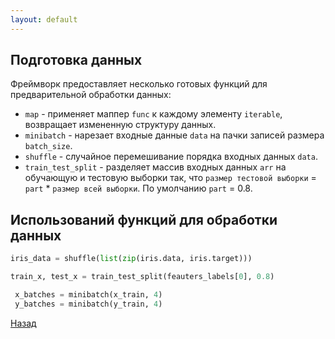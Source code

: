 ```yaml
---
layout: default
---
```


## Подготовка данных

Фреймворк предоставляет несколько готовых функций для предварительной обработки данных:

* `map` - применяет маппер `func` к каждому элементу `iterable`, возвращает измененную структуру данных.
* `minibatch` - нарезает входные данные `data` на пачки записей размера `batch_size`. 
* `shuffle` - случайное перемешивание порядка входных данных `data`.
* `train_test_split` - разделяет массив входных данных `arr` на обучающую и тестовую выборки так, что `размер тестовой выборки` = `part` * `размер всей выборки`. По умолчанию `part` = 0.8.

## Использований функций для обработки данных

```python
iris_data = shuffle(list(zip(iris.data, iris.target)))
```

```python
train_x, test_x = train_test_split(feauters_labels[0], 0.8)
```

```python
 x_batches = minibatch(x_train, 4)
 y_batches = minibatch(y_train, 4)
```
[Назад](./)
